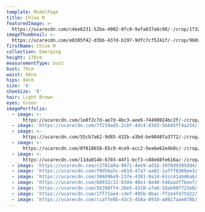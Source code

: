 ```yaml
---
template: ModelPage
title: Chloe M
featuredImage: >-
  https://ucarecdn.com/c4ee6231-52ba-4902-8fc0-9afa837a6c98/-/crop/1732x1538/0,336/-/preview/
imageThumbnail: >-
  https://ucarecdn.com/e0305f42-d3bb-437d-b197-9dfc7cf5241f/-/crop/960x1429/350,76/-/preview/
firstName: Chloe M
collection: Emerging
height: 170cm
measurementType: bust
bust: 79cm
waist: 60cm
hips: 84cm
size: '6'
shoeSize: '8'
hair: Light Brown
eyes: Green
imagePortfolio:
  - image: >-
      https://ucarecdn.com/1e8f2c7d-ae7d-4bc3-aee6-74490024bc2f/-/crop/1732x2139/0,170/-/preview/
  - image: 'https://ucarecdn.com/7f219ad5-2cbf-4dc4-83d3-5b845ff4a254/-/preview/'
  - image: >-
      https://ucarecdn.com/55cb7a62-9d85-432b-a3bd-be9048fa3772/-/crop/1732x1835/0,243/-/preview/
  - image: >-
      https://ucarecdn.com/0f818658-65c9-4ce9-acc2-5ea6e62e4b0c/-/crop/1732x2151/0,158/-/preview/
  - image: >-
      https://ucarecdn.com/11da014b-6703-44f1-bcf3-c88e88fe616a/-/crop/1633x2305/0,144/-/preview/
  - image: 'https://ucarecdn.com/c2781a0a-9071-4ee9-ad1b-3970d9305dd4/'
  - image: 'https://ucarecdn.com/f0d56a5c-e61d-47a7-aa01-1afff8366ee3/'
  - image: 'https://ucarecdn.com/306096e9-237e-4301-9a14-61cc41abd6a6/'
  - image: 'https://ucarecdn.com/68932c12-b344-40e1-8e40-546aadf7beef/'
  - image: 'https://ucarecdn.com/56398ff4-2be5-4310-a7e6-58ab98f723e8/'
  - image: 'https://ucarecdn.com/1ff71ae4-cdef-495b-8bac-ff2e4f475d22/'
  - image: 'https://ucarecdn.com/ccaffe0b-43c5-458a-8910-a081faae070b/'
---
```



